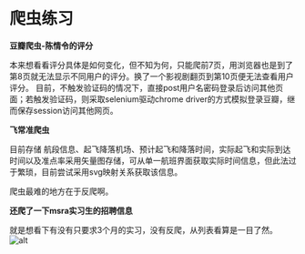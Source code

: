 # 爬虫练习
**豆瓣爬虫-陈情令的评分**

本来想看看评分具体是如何变化，但不知为何，只能爬前7页，用浏览器也是到了第8页就无法显示不同用户的评分。换了一个影视剧翻页到第10页便无法查看用户评分。
目前，不触发验证码的情况下，直接post用户名密码登录后访问其他页面；若触发验证码，则采取selenium驱动chrome driver的方式模拟登录豆瓣，继而保存session访问其他网页。

**飞常准爬虫**

目前存储 航段信息、起飞降落机场、预计起飞和降落时间，实际起飞和实际到达时间以及准点率采用矢量图存储，可从单一航班界面获取实际时间信息，但此法过于繁琐，目前尝试采用svg映射关系获取该信息。


爬虫最难的地方在于反爬啊。

**还爬了一下msra实习生的招聘信息**

就是想看下有没有只要求3个月的实习，没有反爬，从列表看算是一目了然。
![alt](https://github.com/yaoyitong/Spider/raw/master/msra_intern_info.png)

